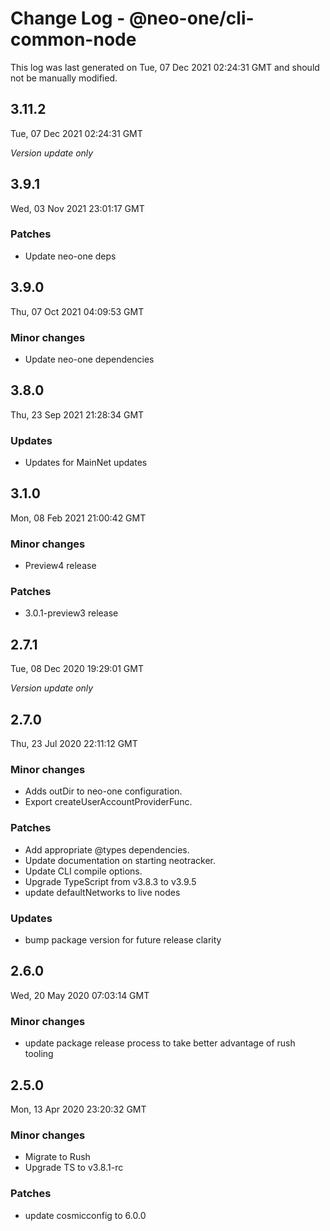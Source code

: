 # Change Log - @neo-one/cli-common-node

This log was last generated on Tue, 07 Dec 2021 02:24:31 GMT and should not be manually modified.

## 3.11.2
Tue, 07 Dec 2021 02:24:31 GMT

*Version update only*

## 3.9.1
Wed, 03 Nov 2021 23:01:17 GMT

### Patches

- Update neo-one deps

## 3.9.0
Thu, 07 Oct 2021 04:09:53 GMT

### Minor changes

- Update neo-one dependencies

## 3.8.0
Thu, 23 Sep 2021 21:28:34 GMT

### Updates

- Updates for MainNet updates

## 3.1.0
Mon, 08 Feb 2021 21:00:42 GMT

### Minor changes

- Preview4 release

### Patches

- 3.0.1-preview3 release

## 2.7.1
Tue, 08 Dec 2020 19:29:01 GMT

*Version update only*

## 2.7.0
Thu, 23 Jul 2020 22:11:12 GMT

### Minor changes

- Adds outDir to neo-one configuration.
- Export createUserAccountProviderFunc.

### Patches

- Add appropriate @types dependencies.
- Update documentation on starting neotracker.
- Update CLI compile options.
- Upgrade TypeScript from v3.8.3 to v3.9.5
- update defaultNetworks to live nodes

### Updates

- bump package version for future release clarity

## 2.6.0
Wed, 20 May 2020 07:03:14 GMT

### Minor changes

- update package release process to take better advantage of rush tooling

## 2.5.0
Mon, 13 Apr 2020 23:20:32 GMT

### Minor changes

- Migrate to Rush
- Upgrade TS to v3.8.1-rc

### Patches

- update cosmicconfig to 6.0.0

